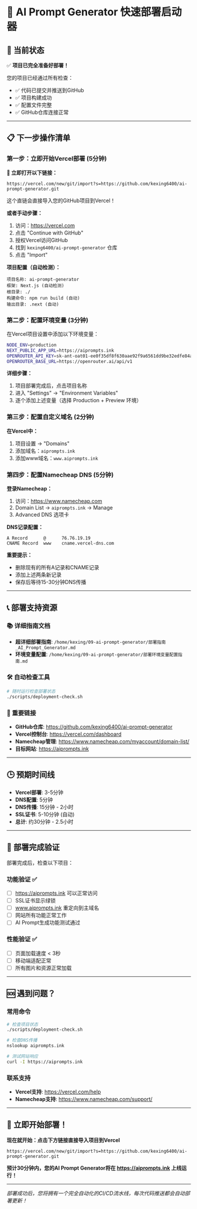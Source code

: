 # 🚀 AI Prompt Generator 快速部署启动器

## 🎯 当前状态
✅ **项目已完全准备好部署！**

您的项目已经通过所有检查：
- ✅ 代码已提交并推送到GitHub
- ✅ 项目构建成功
- ✅ 配置文件完整
- ✅ GitHub仓库连接正常

---

## 📋 下一步操作清单

### 第一步：立即开始Vercel部署 (5分钟)

**🔗 立即打开以下链接：**
```
https://vercel.com/new/git/import?s=https://github.com/kexing6400/ai-prompt-generator.git
```

这个直链会直接导入您的GitHub项目到Vercel！

**或者手动步骤：**
1. 访问：https://vercel.com
2. 点击 "Continue with GitHub"
3. 授权Vercel访问GitHub
4. 找到 `kexing6400/ai-prompt-generator` 仓库
5. 点击 "Import"

**项目配置（自动检测）：**
```
项目名称: ai-prompt-generator
框架: Next.js (自动检测)
根目录: ./
构建命令: npm run build (自动)
输出目录: .next (自动)
```

### 第二步：配置环境变量 (3分钟)

在Vercel项目设置中添加以下环境变量：

```bash
NODE_ENV=production
NEXT_PUBLIC_APP_URL=https://aiprompts.ink
OPENROUTER_API_KEY=sk-ant-oat01-ee0f35df8f630aae92f9a6561dd9be32edfe84a1e5f0f6e4636923a0e7ad5aca
OPENROUTER_BASE_URL=https://openrouter.ai/api/v1
```

**详细步骤：**
1. 项目部署完成后，点击项目名称
2. 进入 "Settings" → "Environment Variables"
3. 逐个添加上述变量（选择 Production + Preview 环境）

### 第三步：配置自定义域名 (2分钟)

**在Vercel中：**
1. 项目设置 → "Domains"
2. 添加域名：`aiprompts.ink`
3. 添加www域名：`www.aiprompts.ink`

### 第四步：配置Namecheap DNS (5分钟)

**登录Namecheap：**
1. 访问：https://www.namecheap.com
2. Domain List → `aiprompts.ink` → Manage
3. Advanced DNS 选项卡

**DNS记录配置：**
```
A Record      @      76.76.19.19
CNAME Record  www    cname.vercel-dns.com
```

**重要提示：**
- 删除现有的所有A记录和CNAME记录
- 添加上述两条新记录
- 保存后等待15-30分钟DNS传播

---

## 📞 部署支持资源

### 📚 详细指南文档
- **超详细部署指南**: `/home/kexing/09-ai-prompt-generator/部署指南_AI_Prompt_Generator.md`
- **环境变量配置**: `/home/kexing/09-ai-prompt-generator/部署环境变量配置指南.md`

### 🛠️ 自动检查工具
```bash
# 随时运行检查部署状态
./scripts/deployment-check.sh
```

### 🔗 重要链接
- **GitHub仓库**: https://github.com/kexing6400/ai-prompt-generator
- **Vercel控制台**: https://vercel.com/dashboard
- **Namecheap管理**: https://www.namecheap.com/myaccount/domain-list/
- **目标网站**: https://aiprompts.ink

---

## 🕒 预期时间线

- **Vercel部署**: 3-5分钟
- **DNS配置**: 5分钟
- **DNS传播**: 15分钟 - 2小时
- **SSL证书**: 5-10分钟 (自动)
- **总计**: 约30分钟 - 2.5小时

---

## 🎉 部署完成验证

部署完成后，检查以下项目：

### 功能验证 ✅
- [ ] https://aiprompts.ink 可以正常访问
- [ ] SSL证书显示绿锁
- [ ] www.aiprompts.ink 重定向到主域名
- [ ] 网站所有功能正常工作
- [ ] AI Prompt生成功能测试通过

### 性能验证 ✅
- [ ] 页面加载速度 < 3秒
- [ ] 移动端适配正常
- [ ] 所有图片和资源正常加载

---

## 🆘 遇到问题？

### 常用命令
```bash
# 检查项目状态
./scripts/deployment-check.sh

# 检查DNS传播
nslookup aiprompts.ink

# 测试网站响应
curl -I https://aiprompts.ink
```

### 联系支持
- **Vercel支持**: https://vercel.com/help
- **Namecheap支持**: https://www.namecheap.com/support/

---

## 🚀 立即开始部署！

**现在就开始：点击下方链接直接导入项目到Vercel**

```
https://vercel.com/new/git/import?s=https://github.com/kexing6400/ai-prompt-generator.git
```

**预计30分钟内，您的AI Prompt Generator将在 https://aiprompts.ink 上线运行！**

---

*部署成功后，您将拥有一个完全自动化的CI/CD流水线，每次代码推送都会自动部署更新！*